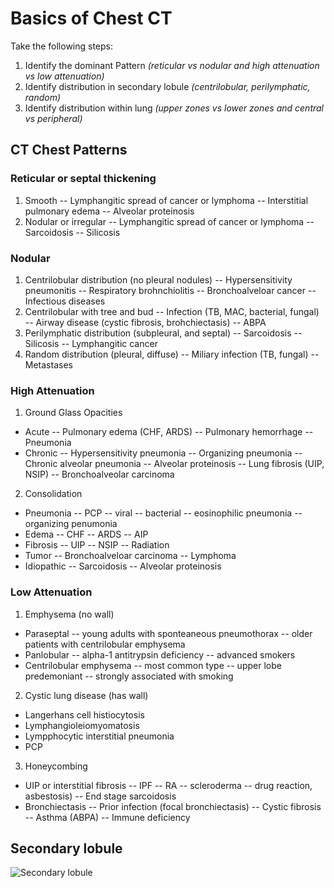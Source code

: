 # Basics of Chest CT
Take the following steps:
1. Identify the dominant Pattern *(reticular vs nodular and high attenuation vs low attenuation)* 
2. Identify distribution in secondary lobule *(centrilobular, perilymphatic, random)*
3. Identify distribution within lung *(upper zones vs lower zones and central vs peripheral)*

## CT Chest Patterns
### Reticular or septal thickening
1. Smooth
-- Lymphangitic spread of cancer or lymphoma
-- Interstitial pulmonary edema
-- Alveolar proteinosis
3. Nodular or irregular
-- Lymphangitic spread of cancer or lymphoma
-- Sarcoidosis
-- Silicosis

### Nodular
1. Centrilobular distribution (no pleural nodules)
-- Hypersensitivity pneumonitis
-- Respiratory brohnchiolitis
-- Bronchoalveloar cancer
-- Infectious diseases
2. Centrilobular with tree and bud
-- Infection (TB, MAC, bacterial, fungal)
-- Airway disease (cystic fibrosis, brohchiectasis)
-- ABPA
3. Perilymphatic distribution (subpleural, and septal)
-- Sarcoidosis
-- Silicosis
-- Lymphangitic cancer
4. Random distribution (pleural, diffuse)
-- Miliary infection (TB, fungal)
-- Metastases
### High Attenuation
1. Ground Glass Opacities
- Acute
-- Pulmonary edema (CHF, ARDS)
-- Pulmonary hemorrhage
-- Pneumonia
- Chronic
-- Hypersensitivity pneumonia
-- Organizing pneumonia
-- Chronic alveolar pneumonia
-- Alveolar proteinosis
-- Lung fibrosis (UIP, NSIP)
-- Bronchoalveolar carcinoma
2. Consolidation
- Pneumonia
-- PCP
-- viral 
-- bacterial
-- eosinophilic pneumonia
-- organizing penumonia
- Edema
-- CHF
-- ARDS
-- AIP
- Fibrosis
-- UIP
-- NSIP
-- Radiation
- Tumor
-- Bronchoalveloar carcinoma
-- Lymphoma
- Idiopathic 
-- Sarcoidosis
-- Alveolar proteinosis

### Low Attenuation
1. Emphysema (no wall)
- Paraseptal
-- young adults with sponteaneous pneumothorax
-- older patients with centrilobular emphysema
- Panlobular 
-- alpha-1 antitrypsin deficiency
-- advanced smokers
- Centrilobular emphysema
-- most common type
-- upper lobe predemoniant
-- strongly associated with smoking
2. Cystic lung disease (has wall)
- Langerhans cell histiocytosis
- Lymphangioleiomyomatosis
- Lympphocytic interstitial pneumonia
- PCP
3. Honeycombing
- UIP or interstitial fibrosis 
-- IPF
-- RA
-- scleroderma
-- drug reaction, asbestosis)
-- End stage sarcoidosis
- Bronchiectasis 
-- Prior infection (focal bronchiectasis)
-- Cystic fibrosis
-- Asthma (ABPA)
-- Immune deficiency

## Secondary lobule

![Secondary lobule](https://images.radiopaedia.org/images/335613/683689b399c8f6da29db25206ffb12_jumbo.jpeg)


<!--stackedit_data:
eyJoaXN0b3J5IjpbOTA0MDk3MzY3LDEzNTY2MTU2MzgsLTE5Nz
Q2NzMzMDUsMTM1MjA3MDYyNywtMTA3MzgxMzEzNyw0NDM4Njk1
MjVdfQ==
-->